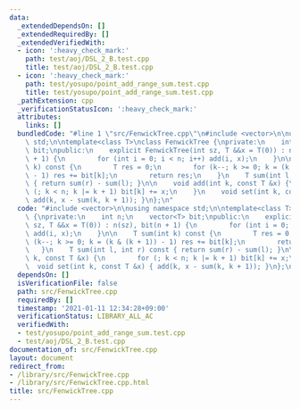 ```yaml
---
data:
  _extendedDependsOn: []
  _extendedRequiredBy: []
  _extendedVerifiedWith:
  - icon: ':heavy_check_mark:'
    path: test/aoj/DSL_2_B.test.cpp
    title: test/aoj/DSL_2_B.test.cpp
  - icon: ':heavy_check_mark:'
    path: test/yosupo/point_add_range_sum.test.cpp
    title: test/yosupo/point_add_range_sum.test.cpp
  _pathExtension: cpp
  _verificationStatusIcon: ':heavy_check_mark:'
  attributes:
    links: []
  bundledCode: "#line 1 \"src/FenwickTree.cpp\"\n#include <vector>\n\nusing namespace\
    \ std;\n\ntemplate<class T>\nclass FenwickTree {\nprivate:\n    int n;\n    vector<T>\
    \ bit;\npublic:\n    explicit FenwickTree(int sz, T &&x = T(0)) : n(sz), bit(n\
    \ + 1) {\n        for (int i = 0; i < n; i++) add(i, x);\n    }\n\n    T sum(int\
    \ k) const {\n        T res = 0;\n        for (k--; k >= 0; k = (k & (k + 1))\
    \ - 1) res += bit[k];\n        return res;\n    }\n    T sum(int l, int r) const\
    \ { return sum(r) - sum(l); }\n\n    void add(int k, const T &x) {\n        for\
    \ (; k < n; k |= k + 1) bit[k] += x;\n    }\n    void set(int k, const T &x) {\
    \ add(k, x - sum(k, k + 1)); }\n};\n"
  code: "#include <vector>\n\nusing namespace std;\n\ntemplate<class T>\nclass FenwickTree\
    \ {\nprivate:\n    int n;\n    vector<T> bit;\npublic:\n    explicit FenwickTree(int\
    \ sz, T &&x = T(0)) : n(sz), bit(n + 1) {\n        for (int i = 0; i < n; i++)\
    \ add(i, x);\n    }\n\n    T sum(int k) const {\n        T res = 0;\n        for\
    \ (k--; k >= 0; k = (k & (k + 1)) - 1) res += bit[k];\n        return res;\n \
    \   }\n    T sum(int l, int r) const { return sum(r) - sum(l); }\n\n    void add(int\
    \ k, const T &x) {\n        for (; k < n; k |= k + 1) bit[k] += x;\n    }\n  \
    \  void set(int k, const T &x) { add(k, x - sum(k, k + 1)); }\n};\n"
  dependsOn: []
  isVerificationFile: false
  path: src/FenwickTree.cpp
  requiredBy: []
  timestamp: '2021-01-11 12:34:28+09:00'
  verificationStatus: LIBRARY_ALL_AC
  verifiedWith:
  - test/yosupo/point_add_range_sum.test.cpp
  - test/aoj/DSL_2_B.test.cpp
documentation_of: src/FenwickTree.cpp
layout: document
redirect_from:
- /library/src/FenwickTree.cpp
- /library/src/FenwickTree.cpp.html
title: src/FenwickTree.cpp
---
```

